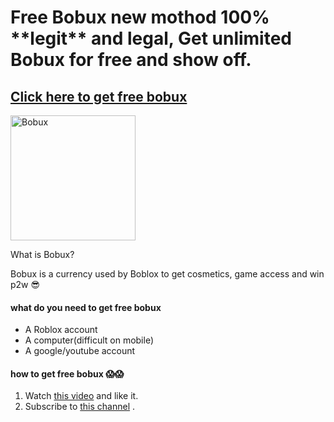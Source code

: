 
Free Bobux new mothod 100% \*\*legit\*\* and legal, Get unlimited Bobux for free and show off.
================================================================================================

[Click here to get free bobux](https://www.youtube.com/watch?v=dQw4w9WgXcQ)
---------------------------------------------------------------------------
<a href="https://www.youtube.com/watch?v=dQw4w9WgXcQ">
<img src="https://bit.ly/2YbbrwR" alt="Bobux" width="200"/>
</a>

What is Bobux?

Bobux is a currency used by Boblox to get cosmetics, game access and win p2w 😎

#### what do you need to get free bobux

*   A Roblox account
*   A computer(difficult on mobile)
*   A google/youtube account

#### how to get free bobux 😱😱

1.  Watch [this video](https://www.youtube.com/watch?v=dQw4w9WgXcQ) and like it.
2.  Subscribe to [this channel](https://www.youtube.com/channel/UCuAXFkgsw1L7xaCfnd5JJOw) .
